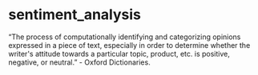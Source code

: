 # sentiment_analysis
 “The process of computationally identifying and categorizing opinions expressed in a piece of text, especially in order to determine whether the writer's attitude towards a particular topic, product, etc. is positive, negative, or neutral.” - Oxford Dictionaries.
